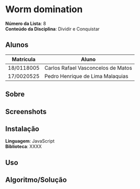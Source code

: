 # Worm domination

**Número da Lista**: 8<br>
**Conteúdo da Disciplina**: Dividir e Conquistar<br>

## Alunos
|Matrícula | Aluno |
| -- | -- |
| 18/0118005	  |  Carlos Rafael Vasconcelos de Matos |
| 17/0020525  |  Pedro Henrique de Lima Malaquias |

## Sobre 


## Screenshots


## Instalação 
**Linguagem**: JavaScript<br>
**Biblioteca**: XXXX<br>

## Uso 

## Algoritmo/Solução 





